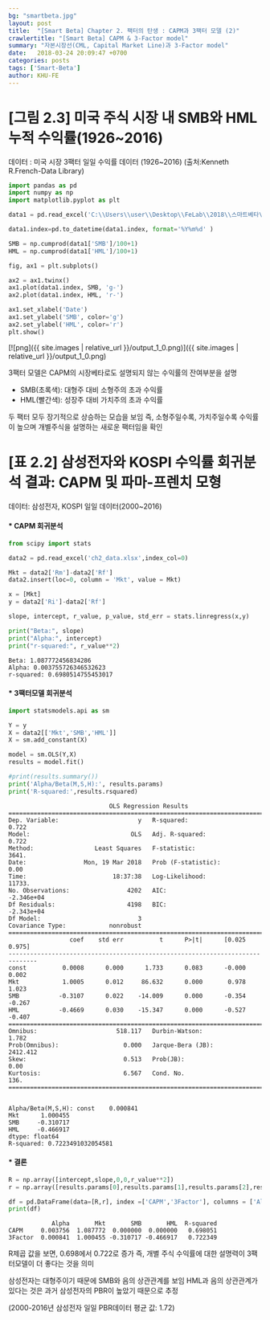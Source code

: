 ```yaml
---
bg: "smartbeta.jpg"
layout: post
title:  "[Smart Beta] Chapter 2. 팩터의 탄생 : CAPM과 3팩터 모델 (2)"
crawlertitle: "[Smart Beta] CAPM & 3-Factor model"
summary: "자본시장선(CML, Capital Market Line)과 3-Factor model"
date:   2018-03-24 20:09:47 +0700
categories: posts
tags: ['Smart-Beta']
author: KHU-FE
---
```


# [그림 2.3] 미국 주식 시장 내 SMB와 HML 누적 수익률(1926~2016)

데이터 : 미국 시장 3팩터 일일 수익률 데이터 (1926~2016)
(출처:Kenneth R.French-Data Library)


```python
import pandas as pd
import numpy as np
import matplotlib.pyplot as plt

data1 = pd.read_excel('C:\\Users\\user\\Desktop\\FeLab\\2018\\스마트베타\\F-F_Research_Data_Factors_daily.xlsx',index_col=0)

data1.index=pd.to_datetime(data1.index, format='%Y%m%d' )

SMB = np.cumprod(data1['SMB']/100+1)
HML = np.cumprod(data1['HML']/100+1)

fig, ax1 = plt.subplots()

ax2 = ax1.twinx()
ax1.plot(data1.index, SMB, 'g-')
ax2.plot(data1.index, HML, 'r-')

ax1.set_xlabel('Date')
ax1.set_ylabel('SMB', color='g')
ax2.set_ylabel('HML', color='r')
plt.show()

```


[![png]({{ site.images | relative_url }}/output_1_0.png)]({{ site.images | relative_url }}/output_1_0.png)



3팩터 모델은 CAPM의 시장베타로도 설명되지 않는 수익률의 잔여부분을 설명

* SMB(초록색): 대형주 대비 소형주의 초과 수익률
* HML(빨간색): 성장주 대비 가치주의 초과 수익률

두 팩터 모두 장기적으로 상승하는 모습을 보임
즉, 소형주일수록, 가치주일수록 수익률이 높으며 개별주식을 설명하는 새로운 팩터임을 확인

# [표 2.2] 삼성전자와 KOSPI 수익률 회귀분석 결과: CAPM 및 파마-프렌치 모형

데이터: 삼성전자, KOSPI 일일 데이터(2000~2016) 

#### * CAPM 회귀분석


```python
from scipy import stats

data2 = pd.read_excel('ch2_data.xlsx',index_col=0)

Mkt = data2['Rm']-data2['Rf']
data2.insert(loc=0, column = 'Mkt', value = Mkt)

x = [Mkt]
y = data2['Ri']-data2['Rf']

slope, intercept, r_value, p_value, std_err = stats.linregress(x,y)

print("Beta:", slope)
print("Alpha:", intercept)
print("r-squared:", r_value**2)
```

    Beta: 1.087772456834286
    Alpha: 0.003755726346532623
    r-squared: 0.6980514755453017
    
    

#### * 3팩터모델 회귀분석


```python
import statsmodels.api as sm

Y = y
X = data2[['Mkt','SMB','HML']]
X = sm.add_constant(X)

model = sm.OLS(Y,X)
results = model.fit()

#print(results.summary())
print('Alpha/Beta(M,S,H):', results.params)
print('R-squared:',results.rsquared)
```

                                OLS Regression Results                            
    ==============================================================================
    Dep. Variable:                      y   R-squared:                       0.722
    Model:                            OLS   Adj. R-squared:                  0.722
    Method:                 Least Squares   F-statistic:                     3641.
    Date:                Mon, 19 Mar 2018   Prob (F-statistic):               0.00
    Time:                        18:37:38   Log-Likelihood:                 11733.
    No. Observations:                4202   AIC:                        -2.346e+04
    Df Residuals:                    4198   BIC:                        -2.343e+04
    Df Model:                           3                                         
    Covariance Type:            nonrobust                                         
    ==============================================================================
                     coef    std err          t      P>|t|      [0.025      0.975]
    ------------------------------------------------------------------------------
    const          0.0008      0.000      1.733      0.083      -0.000       0.002
    Mkt            1.0005      0.012     86.632      0.000       0.978       1.023
    SMB           -0.3107      0.022    -14.009      0.000      -0.354      -0.267
    HML           -0.4669      0.030    -15.347      0.000      -0.527      -0.407
    ==============================================================================
    Omnibus:                      518.117   Durbin-Watson:                   1.782
    Prob(Omnibus):                  0.000   Jarque-Bera (JB):             2412.412
    Skew:                           0.513   Prob(JB):                         0.00
    Kurtosis:                       6.567   Cond. No.                         136.
    ==============================================================================
    

    Alpha/Beta(M,S,H): const    0.000841
    Mkt      1.000455
    SMB     -0.310717
    HML     -0.466917
    dtype: float64
    R-squared: 0.7223491032054581
    

#### * 결론


```python
R = np.array([intercept,slope,0,0,r_value**2])
r = np.array([results.params[0],results.params[1],results.params[2],results.params[3],results.rsquared])

df = pd.DataFrame(data=[R,r], index =['CAPM','3Factor'], columns = ['Alpha','Mkt','SMB','HML','R-squared'])
print(df)
```

                Alpha       Mkt       SMB       HML  R-squared
    CAPM     0.003756  1.087772  0.000000  0.000000   0.698051
    3Factor  0.000841  1.000455 -0.310717 -0.466917   0.722349
    

R제곱 값을 보면, 0.698에서 0.722로 증가
즉, 개별 주식 수익률에 대한 설명력이 3팩터모델이 더 좋다는 것을 의미

삼성전자는 대형주이기 때문에 SMB와 음의 상관관계를 보임
HML과 음의 상관관계가 있다는 것은 과거 삼성전자의 PBR이 높았기 때문으로 추정

(2000-2016년 삼성전자 일일 PBR데이터 평균 값: 1.72)
